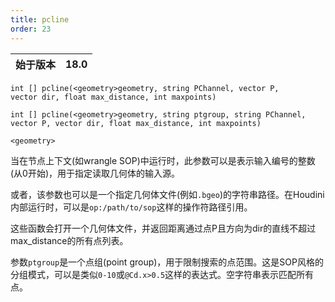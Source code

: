 ```yaml
---
title: pcline
order: 23
---
```


| 始于版本 | 18.0 |
| --- | --- |

`int [] pcline(<geometry>geometry, string PChannel, vector P, vector dir, float max_distance, int maxpoints)`

`int [] pcline(<geometry>geometry, string ptgroup, string PChannel, vector P, vector dir, float max_distance, int maxpoints)`

`<geometry>`

当在节点上下文(如wrangle SOP)中运行时，此参数可以是表示输入编号的整数(从0开始)，用于指定读取几何体的输入源。

或者，该参数也可以是一个指定几何体文件(例如`.bgeo`)的字符串路径。在Houdini内部运行时，可以是`op:/path/to/sop`这样的操作符路径引用。

这些函数会打开一个几何体文件，并返回距离通过点P且方向为dir的直线不超过max_distance的所有点列表。

参数`ptgroup`是一个点组(point group)，用于限制搜索的点范围。这是SOP风格的分组模式，可以是类似`0-10`或`@Cd.x>0.5`这样的表达式。空字符串表示匹配所有点。
